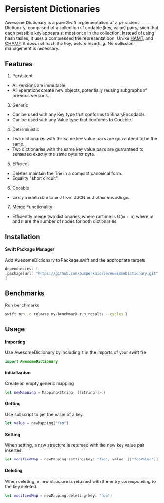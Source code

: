 # Persistent Dictionaries

Awesome Dictionary is a pure Swift implementation of a persistent Dictionary, composed of a collection of codable (key, value) pairs, such that each possible key appears at most once in the collection. Instead of using hash tables, it uses a compressed trie representatioon. Unlike [HAMT](https://en.wikipedia.org/wiki/Hash_array_mapped_trie), and [CHAMP](https://github.com/usethesource/capsule), it does not hash the key, before inserting. No collission management is necessary.

## Features

1. Persistent
- All versions are immutable.
- All operations create new objects, potentially reusing subgraphs of previous versions.
3. Generic
- Can be used with any Key type that conforms to BinaryEncodable.
- Can be used with any Value type that conforms to Codable.
4. Deterministic
- Two dictionaries with the same key value pairs are guaranteed to be the same.
- Two dictionaries with the same key value pairs are guaranteed to serialized exactly the same byte for byte.
5. Efficient
- Deletes maintain the Trie in a compact canonical form.
- Equality "short circuit".
6. Codable
- Easily serializable to and from JSON and other encodings.
7. Merge Functionality
- Efficiently merge two dictionaries, where runtime is O(m + n) where m and n are the number of nodes for both dictionaries.
  
  
## Installation

#### Swift Package Manager

Add AwesomeDictionary to Package.swift and the appropriate targets

```swift
dependencies: [
.package(url: "https://github.com/pumperknickle/AwesomeDictionary.git", from: "0.0.1")
]
```

## Benchmarks

Run benchmarks
```sh
swift run -c release my-benchmark run results --cycles 1
```

## Usage

#### Importing

Use AwesomeDictionary by including it in the imports of your swift file

```swift
import AwesomeDictionary
```

#### Initialization

Create an empty generic mapping

```swift
let newMapping = Mapping<String, [[String]]>()
```

#### Getting

Use subscript to get the value of a key.

```swift
let value = newMapping["foo"]
```

#### Setting

When setting, a new structure is returned with the new key value pair inserted.

```swift
let modifiedMap = newMapping.setting(key: "foo", value: [["fooValue"]])
```

#### Deleting

When deleting, a new structure is returned with the entry corresponding to the key deleted.

```swift
let modifiedMap = newMapping.deleting(key: "foo")
```
